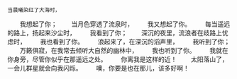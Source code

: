     当晨曦染红了大海时，
　　我想起了你；
　　当月色穿透了流泉时，
　　我又想起了你。
　　每当遥远的路上，扬起来沙尘时，
　　我看到了你；
　　深沉的夜里，流浪者在歧路上忧虑时，
　　我也看到了你。
　　浪起来了，在深沉的滔声里，
　　我听到了你；
　　万籁俱寂，在我常去倾听大自然的幽林中，
　　我也听到了你。
　　我就在你身旁，尽管你似乎在那遥远之处。
　　你离我是这样的近！
　　太阳落山了，一会儿群星就会向我闪烁。
　　噢，你要是也在那儿，该多好啊！
